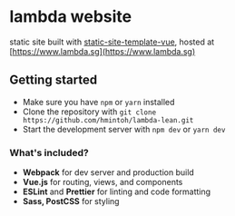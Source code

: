 # lambda website

static site built with [static-site-template-vue](https://github.com/hmintoh/static-site-template-vue.git), hosted at [https://www.lambda.sg](https://www.lambda.sg)

## Getting started

- Make sure you have `npm` or `yarn` installed
- Clone the repository with `git clone https://github.com/hmintoh/lambda-lean.git`
- Start the development server with `npm dev` or `yarn dev`

### What's included?

- **Webpack** for dev server and production build
- **Vue.js** for routing, views, and components
- **ESLint** and **Prettier** for linting and code formatting
- **Sass, PostCSS** for styling
